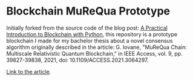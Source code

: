 # Blockchain MuReQua Prototype
Initially forked from the source code of the blog post: [A Practical Introduction to Blockchain with Python](http://adilmoujahid.com/posts/2018/03/intro-blockchain-bitcoin-python/), this repository is a prototype blockchain I made for my bachelor thesis about a novel consensus algorithm originally described in the article: 
G. Iovane, "MuReQua Chain: Multiscale Relativistic Quantum Blockchain," in IEEE Access, vol. 9, pp. 39827-39838, 2021, doi: 10.1109/ACCESS.2021.3064297.

[Link to the article](https://ieeexplore.ieee.org/document/9371687).


